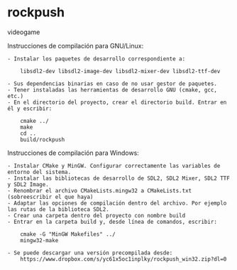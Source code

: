 # rockpush
videogame

Instrucciones de compilación para GNU/Linux:

	- Instalar los paquetes de desarrollo correspondiente a:
	
		libsdl2-dev libsdl2-image-dev libsdl2-mixer-dev libsdl2-ttf-dev

	- Sus dependencias binarias en caso de no usar gestor de paquetes.
	- Tener instaladas las herramientas de desarrollo GNU (cmake, gcc, etc.)
	- En el directorio del proyecto, crear el directorio build. Entrar en él y escribir:

		cmake ../
		make
		cd ..
		build/rockpush

Instrucciones de compilación para Windows:

	- Instalar CMake y MinGW. Configurar correctamente las variables de entorno del sistema.
	- Instalar las bibliotecas de desarrollo de SDL2, SDL2 Mixer, SDL2 TTF y SDL2 Image.
	- Renombrar el archivo CMakeLists.mingw32 a CMakeLists.txt (sobreescribir el que haya)
	- Adaptar las opciones de compilación dentro del archivo. Por ejemplo las rutas de la biblioteca SDL2.
	- Crear una carpeta dentro del proyecto con nombre build
	- Entrar en la carpeta build y, desde línea de comandos, escribir:

		cmake -G "MinGW Makefiles" ../
		mingw32-make
		
	- Se puede descargar una versión precompilada desde:
		https://www.dropbox.com/s/yc61x5oc1inplky/rockpush_win32.zip?dl=0
